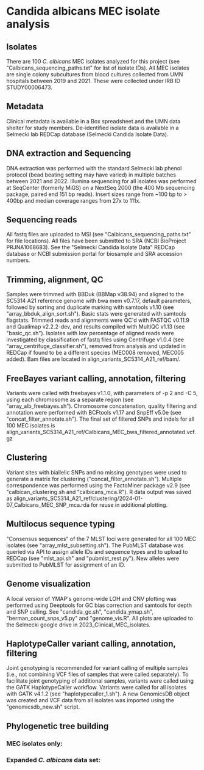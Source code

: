 # Candida albicans MEC isolate analysis

## Isolates
There are 100 *C. albicans* MEC isolates analyzed for this project (see
"Calbicans_sequencing_paths.txt" for list of isolate IDs). All MEC isolates are
single colony subcultures from blood cultures collected from UMN hospitals
between 2019 and 2021. These were collected under IRB ID STUDY00006473.

## Metadata
Clinical metadata is available in a Box spreadsheet and the UMN data shelter
for study members. De-identified isolate data is available in a Selmecki lab
REDCap database (Selmecki Candida Isolate Data).

## DNA extraction and Sequencing
DNA extraction was performed with the standard Selmecki lab phenol protocol
(bead beating setting may have varied) in multiple batches between 2021 and
2022.
Illumina sequencing for all isolates was performed at SeqCenter (formerly MiGS)
on a NextSeq 2000 (the 400 Mb sequencing package, paired end 151 bp reads).
Insert sizes range from ~100 bp to > 400bp and median coverage ranges from 27x
to 111x.

## Sequencing reads
All fastq files are uploaded to MSI (see "Calbicans_sequencing_paths.txt" for
file locations). All files have been submitted to SRA (NCBI BioProject
PRJNA1068683). See the "Selmecki Candida Isolate Data" REDCap database or NCBI 
submission portal for biosample and SRA accession numbers.

## Trimming, alignment, QC
Samples were trimmed with BBDuk (BBMap v38.94) and aligned to the SC5314 A21
reference genome with bwa mem v0.7.17, default parameters, followed by sorting
and duplicate marking with samtools v1.10 (see "array_bbduk_align_sort.sh").
Basic stats were generated with samtools flagstats. Trimmed reads and
alignments were QC'd with FASTQC v0.11.9  and Qualimap v2.2.2-dev, and results
compiled with MultiQC v1.13 (see "basic_qc.sh").
Isolates with low percentage of aligned reads were investigated by
classification of fastq files using Centrifuge v1.0.4 (see
"array_centrifuge_classifier.sh"), removed from analysis and updated in REDCap
if found to be a different species (MEC008 removed, MEC005 added).
Bam files are located in align_variants_SC5314_A21_ref/bam/.

## FreeBayes variant calling, annotation, filtering
Variants were called with freebayes v1.1.0, with parameters of -p 2 and -C 5,
using each chromosome as a separate region (see "array_alb_freebayes.sh").
Chromosome concatenation, quality filtering and annotation were performed with
BCFtools v1.17 and SnpEff v5.0e (see "concat_filter_annotate.sh").
The final set of filtered SNPs and indels for all 100 MEC isolates is
align_variants_SC5314_A21_ref/Calbicans_MEC_bwa_filtered_annotated.vcf.gz

## Clustering
Variant sites with biallelic SNPs and no missing genotypes were used to
generate a matrix for clustering ("concat_filter_annotate.sh"). Multiple
correspondence was performed using the FactoMiner package v2.9 (see
"calbican_clustering.sh and "calbicans_mca.R"). R data output was saved as
align_variants_SC5314_A21_ref/clustering/2024-01-07_Calbicans_MEC_SNP_mca.rda
for reuse in additional plotting.

## Multilocus sequence typing
"Consensus sequences" of the 7 MLST loci were generated for all 100 MEC isolates
(see "array_mlst_subsetting.sh"). The PubMLST database was queried via API to
assign allele IDs and sequence types and to upload to REDCap (see "mlst_api.sh"
and "pubmlst_rest.py"). New alleles were submitted to PubMLST for assignment of
an ID.

## Genome visualization
A local version of YMAP's genome-wide LOH and CNV plotting was performed  using
Deeptools for GC bias correction and samtools for depth and SNP calling. See
"candida_gc.sh", "candida_ymap.sh", "berman_count_snps_v5.py" and
"genome_vis.R". All plots are uploaded to the Selmecki google drive in
2023_Clinical_MEC_isolates.

## HaplotypeCaller variant calling, annotation, filtering
Joint genotyping is recommended for variant calling of multiple samples (i.e.,
not combining VCF files of samples that were called separately). To facilitate
joint genotyping of additional samples, variants were called using the GATK
HaplotypeCaller workflow. Variants were called for all isolates with GATK
v4.1.2 (see "haplotypecaller_1.sh"). A new GenomicsDB object was created and
VCF data from all isolates was imported using the "genomicsdb_new.sh" script.

## Phylogenetic tree building
### MEC isolates only:

### Expanded *C. albicans* data set:

